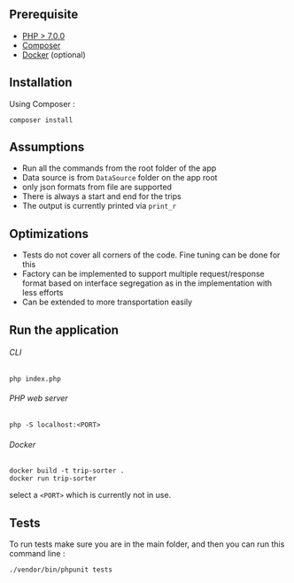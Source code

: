 ## Prerequisite
* [PHP > 7.0.0](https://www.php.net/downloads)
* [Composer](https://getcomposer.org/)
* [Docker](https://docs.docker.com/get-docker/) (optional)

## Installation
Using Composer :

```
composer install
```
## Assumptions
* Run all the commands from the root folder of the app
* Data source is from `DataSource` folder on the app root
* only json formats from file are supported
* There is always a start and end for the trips
* The output is currently printed via `print_r`

## Optimizations
* Tests do not cover all corners of the code. Fine tuning can be done for this
* Factory can be implemented to support multiple request/response format based on interface segregation as in the implementation with less efforts
* Can be extended to more transportation easily

## Run the application
###### CLI
```
php index.php
```
###### PHP web server
```
php -S localhost:<PORT>
```
###### Docker
```
docker build -t trip-sorter .
docker run trip-sorter
```

select a `<PORT>` which is currently not in use.

## Tests
To run tests make sure you are in the main folder, and then you can run this command line :

```
./vendor/bin/phpunit tests
```
